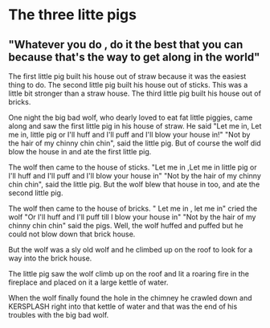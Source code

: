# The three litte pigs

## "Whatever you do , do it the best that you can because that's the way to get along in the world"

The first little pig built his house out of straw because it was the easiest thing to do. The second little pig built his house out of sticks. This was a little bit stronger than a straw house. The third little pig built his house out of bricks.

One night the big bad wolf, who dearly loved to eat fat little piggies, came along and saw the first little pig in his house of straw. He said "Let me in, Let me in, little pig or I'll huff and I'll puff and I'll blow your house in!" "Not by the hair of my chinny chin chin", said the little pig. But of course the wolf did blow the house in and ate the first little pig.

The wolf then came to the house of sticks. "Let me in ,Let me in little pig or I'll huff and I'll puff and I'll blow your house in" "Not by the hair of my chinny chin chin", said the little pig. But the wolf blew that house in too, and ate the second little pig.

The wolf then came to the house of bricks. " Let me in , let me in" cried the wolf "Or I'll huff and I'll puff till I blow your house in" "Not by the hair of my chinny chin chin" said the pigs. Well, the wolf huffed and puffed but he could not blow down that brick house.

But the wolf was a sly old wolf and he climbed up on the roof to look for a way into the brick house.

The little pig saw the wolf climb up on the roof and lit a roaring fire in the fireplace and placed on it a large kettle of water.

When the wolf finally found the hole in the chimney he crawled down and KERSPLASH right into that kettle of water and that was the end of his troubles with the big bad wolf.
